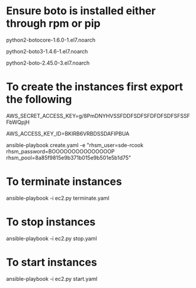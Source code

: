 # Ensure boto is installed either through rpm or pip
python2-botocore-1.6.0-1.el7.noarch

python2-boto3-1.4.6-1.el7.noarch

python2-boto-2.45.0-3.el7.noarch


# To create the instances first export the following
AWS_SECRET_ACCESS_KEY=g/8PmDNYHVSSFDDFSDFSFDFDFSDFSFSSFFbWQpjH

AWS_ACCESS_KEY_ID=BKIRB6VRBDSSDAFIPBUA

ansible-playbook create.yaml -e "rhsm_user=sde-rcook rhsm_password=BOOOOOOOOOOOOOOOP rhsm_pool=8a85f9815e9b371b015e9b501e5b1d75"

# To terminate instances
ansible-playbook -i ec2.py terminate.yaml 

# To stop instances
ansible-playbook -i ec2.py stop.yaml

# To start instances
ansible-playbook -i ec2.py start.yaml
